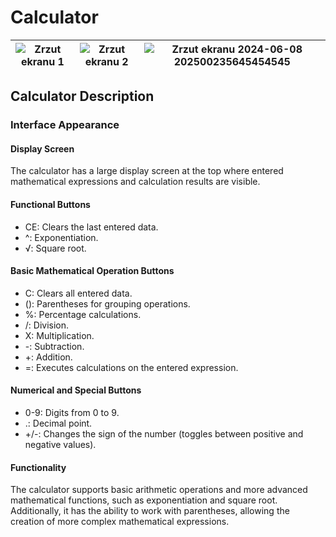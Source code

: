 # Calculator 

| ![Zrzut ekranu 1](https://github.com/Patrykus9371/Android_Studio_Project/assets/59690880/215058b1-f7df-41a0-ba4a-bdc5a8ed7437) | ![Zrzut ekranu 2](https://github.com/Patrykus9371/Android_Studio_Project/assets/59690880/db923ea2-f18b-4a4e-a9b4-ad26f8812228) |  ![Zrzut ekranu 2024-06-08 202500235645454545](https://github.com/Patrykus9371/Android_Studio_Project/assets/59690880/506b4d97-6ac2-41ba-bb55-3bd91193b568)|
|---|---|---|


## Calculator Description
### Interface Appearance
#### Display Screen
The calculator has a large display screen at the top where entered mathematical expressions and calculation results are visible. 

#### Functional Buttons
- CE: Clears the last entered data.
- ^: Exponentiation.
- √: Square root.

#### Basic Mathematical Operation Buttons
 - C: Clears all entered data.
 - (): Parentheses for grouping operations.
 - %: Percentage calculations.
- /: Division.
 - X: Multiplication.
 - -: Subtraction.
- +: Addition.
 - =: Executes calculations on the entered expression.

#### Numerical and Special Buttons
 - 0-9: Digits from 0 to 9.
 - .: Decimal point.
 - +/-: Changes the sign of the number (toggles between positive and negative values).

#### Functionality
The calculator supports basic arithmetic operations and more advanced mathematical functions, such as exponentiation and square root. Additionally, it has the ability to work with parentheses, allowing the creation of more complex mathematical expressions.
